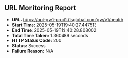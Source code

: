 ## URL Monitoring Report

- **URL:** https://api-gw1-prod1.fisglobal.com/gw/v1/health
- **Start Time:** 2025-05-19T19:40:27.447513
- **End Time:** 2025-05-19T19:40:28.808002
- **Total Time Taken:** 1.360489 seconds
- **HTTP Status Code:** 200
- **Status:** Success
- **Failure Reason:** N/A

